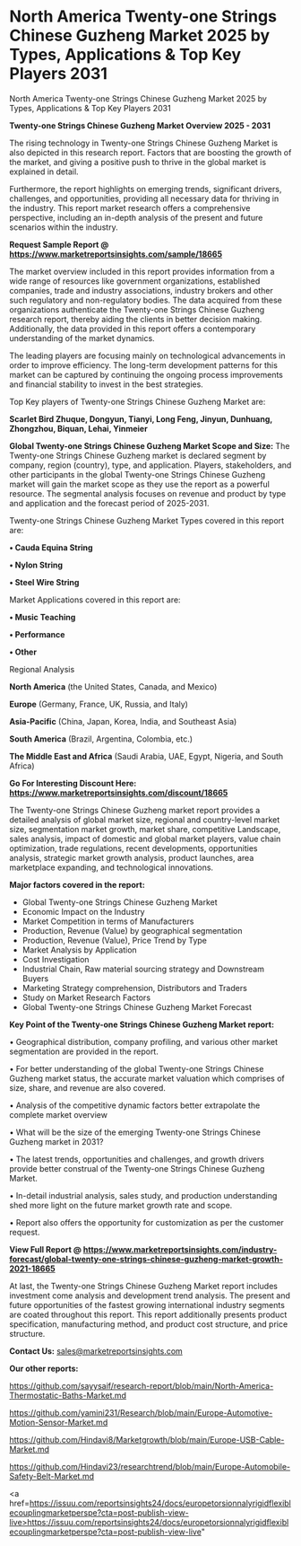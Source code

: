 # North America Twenty-one Strings Chinese Guzheng Market 2025 by Types, Applications & Top Key Players 2031
North America Twenty-one Strings Chinese Guzheng Market 2025 by Types, Applications & Top Key Players 2031

<Strong> Twenty-one Strings Chinese Guzheng Market Overview 2025 - 2031</strong>

The rising technology in Twenty-one Strings Chinese Guzheng Market is also depicted in this research report. Factors that are boosting the growth of the market, and giving a positive push to thrive in the global market is explained in detail.

Furthermore, the report highlights on emerging trends, significant drivers, challenges, and opportunities, providing all necessary data for thriving in the industry. This report market research offers a comprehensive perspective, including an in-depth analysis of the present and future scenarios within the industry.

<strong>Request Sample Report @ <a href=https://www.marketreportsinsights.com/sample/18665>https://www.marketreportsinsights.com/sample/18665</a></strong>

The market overview included in this report provides information from a wide range of resources like government organizations, established companies, trade and industry associations, industry brokers and other such regulatory and non-regulatory bodies. The data acquired from these organizations authenticate the Twenty-one Strings Chinese Guzheng research report, thereby aiding the clients in better decision making. Additionally, the data provided in this report offers a contemporary understanding of the market dynamics.

The leading players are focusing mainly on technological advancements in order to improve efficiency. The long-term development patterns for this market can be captured by continuing the ongoing process improvements and financial stability to invest in the best strategies.

Top Key players of Twenty-one Strings Chinese Guzheng Market are:

<strong>Scarlet Bird Zhuque, Dongyun, Tianyi, Long Feng, Jinyun, Dunhuang, Zhongzhou, Biquan, Lehai, Yinmeier</strong>

<strong><b>Global Twenty-one Strings Chinese Guzheng Market Scope and Size:</b></strong>
The Twenty-one Strings Chinese Guzheng market is declared segment by company, region (country), type, and application. Players, stakeholders, and other participants in the global Twenty-one Strings Chinese Guzheng market will gain the market scope as they use the report as a powerful resource. The segmental analysis focuses on revenue and product by type and application and the forecast period of 2025-2031.

Twenty-one Strings Chinese Guzheng Market Types covered in this report are:

<strong>• Cauda Equina String

• Nylon String

• Steel Wire String</strong>

Market Applications covered in this report are:

<strong>• Music Teaching

• Performance

• Other</strong> 

Regional Analysis

<strong>North America</strong> (the United States, Canada, and Mexico)

<strong>Europe</strong> (Germany, France, UK, Russia, and Italy)

<strong>Asia-Pacific</strong> (China, Japan, Korea, India, and Southeast Asia)

<strong>South America</strong> (Brazil, Argentina, Colombia, etc.)

<strong>The Middle East and Africa</strong> (Saudi Arabia, UAE, Egypt, Nigeria, and South Africa)

<strong>Go For Interesting Discount Here: <a href=https://www.marketreportsinsights.com/discount/18665>https://www.marketreportsinsights.com/discount/18665</a></strong>

The Twenty-one Strings Chinese Guzheng market report provides a detailed analysis of global market size, regional and country-level market size, segmentation market growth, market share, competitive Landscape, sales analysis, impact of domestic and global market players, value chain optimization, trade regulations, recent developments, opportunities analysis, strategic market growth analysis, product launches, area marketplace expanding, and technological innovations.

<strong><b>Major factors covered in the report:</b></strong>
<ul>
  <li>Global Twenty-one Strings Chinese Guzheng Market </li>
  <li>Economic Impact on the Industry</li>
  <li>Market Competition in terms of Manufacturers</li>
  <li>Production, Revenue (Value) by geographical segmentation</li>
  <li>Production, Revenue (Value), Price Trend by Type</li>
  <li>Market Analysis by Application</li>
  <li>Cost Investigation</li>
  <li>Industrial Chain, Raw material sourcing strategy and Downstream Buyers</li>
  <li>Marketing Strategy comprehension, Distributors and Traders</li>
  <li>Study on Market Research Factors</li>
  <li>Global Twenty-one Strings Chinese Guzheng Market Forecast</li>
</ul>

<strong><b>Key Point of the Twenty-one Strings Chinese Guzheng Market report:</b></strong>

• Geographical distribution, company profiling, and various other market segmentation are provided in the report.

• For better understanding of the global Twenty-one Strings Chinese Guzheng market status, the accurate market valuation which comprises of size, share, and revenue are also covered.

• Analysis of the competitive dynamic factors better extrapolate the complete market overview

• What will be the size of the emerging Twenty-one Strings Chinese Guzheng market in 2031?

• The latest trends, opportunities and challenges, and growth drivers provide better construal of the Twenty-one Strings Chinese Guzheng Market.

• In-detail industrial analysis, sales study, and production understanding shed more light on the future market growth rate and scope.

• Report also offers the opportunity for customization as per the customer request.

<strong><b>View Full Report @ <a href=https://www.marketreportsinsights.com/industry-forecast/global-twenty-one-strings-chinese-guzheng-market-growth-2021-18665>https://www.marketreportsinsights.com/industry-forecast/global-twenty-one-strings-chinese-guzheng-market-growth-2021-18665</a></b></strong>


At last, the Twenty-one Strings Chinese Guzheng Market report includes investment come analysis and development trend analysis. The present and future opportunities of the fastest growing international industry segments are coated throughout this report. This report additionally presents product specification, manufacturing method, and product cost structure, and price structure.

<strong>Contact Us:</strong>
sales@marketreportsinsights.com

<strong>Our other reports:</strong>

<a href=https://github.com/sayysaif/research-report/blob/main/North-America-Thermostatic-Baths-Market.md>https://github.com/sayysaif/research-report/blob/main/North-America-Thermostatic-Baths-Market.md</a>

<a href=https://github.com/yamini231/Research/blob/main/Europe-Automotive-Motion-Sensor-Market.md>https://github.com/yamini231/Research/blob/main/Europe-Automotive-Motion-Sensor-Market.md</a>

<a href=https://github.com/Hindavi8/Marketgrowth/blob/main/Europe-USB-Cable-Market.md>https://github.com/Hindavi8/Marketgrowth/blob/main/Europe-USB-Cable-Market.md</a>

<a href=https://github.com/Hindavi23/researchtrend/blob/main/Europe-Automobile-Safety-Belt-Market.md>https://github.com/Hindavi23/researchtrend/blob/main/Europe-Automobile-Safety-Belt-Market.md</a>

<a href=https://issuu.com/reportsinsights24/docs/europetorsionnalyrigidflexiblecouplingmarketperspe?cta=post-publish-view-live>https://issuu.com/reportsinsights24/docs/europetorsionnalyrigidflexiblecouplingmarketperspe?cta=post-publish-view-live</a>"
